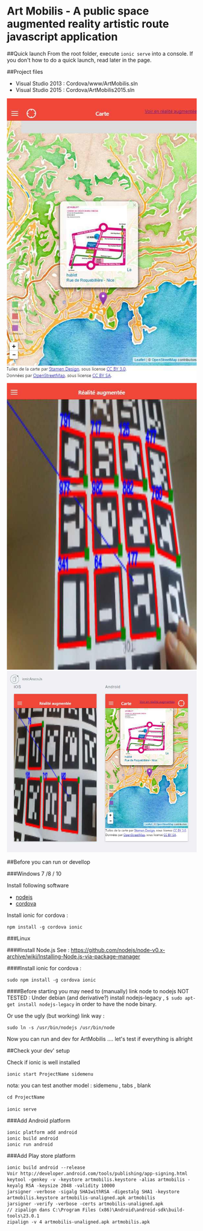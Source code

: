 # Art Mobilis - A public space augmented reality artistic route javascript application

##Quick launch 
From the root folder,  execute `ionic serve` into a console.
If you don't how to do a quick launch, read later in the page.

##Project files

- Visual Studio 2013 : Cordova/www/ArtMobilis.sln
- Visual Studio 2015 : Cordova/ArtMobilis2015.sln

![Capture](assets/artmobilis-carte.jpg)
![Capture](assets/artmobilis-ar.jpg)
![Capture](assets/artmobilis-ios-android.jpg)

##Before you can run or devellop

###Windows 7 /8 / 10

Install following software 
- [nodejs](http://nodejs.org)
- [cordova](http://cordova.apache.org)

Install ionic for cordova :

    npm install -g cordova ionic

###Linux

####Install Node.js
See : https://github.com/nodejs/node-v0.x-archive/wiki/Installing-Node.js-via-package-manager

####Install ionic for cordova :

    sudo npm install -g cordova ionic

####Before starting you may need to (manually) link node to nodejs
NOT TESTED : Under debian (and derivative?) install nodejs-legacy , `$ sudo apt-get install nodejs-legacy` in order to have the node binary.

Or use the ugly (but working) link way :

    sudo ln -s /usr/bin/nodejs /usr/bin/node

Now you can run and dev for ArtMobilis .... let's test if everything is allright

##Check your dev' setup

Check if ionic is well installed

    ionic start ProjectName sidemenu
    
nota: you can test another model : sidemenu , tabs , blank

    cd ProjectName
    
    ionic serve

###Add Android platform

	ionic platform add android
	ionic build android
	ionic run android

###Add Play store platform

	ionic build android --release
	Voir http://developer.android.com/tools/publishing/app-signing.html
	keytool -genkey -v -keystore artmobilis.keystore -alias artmobilis -keyalg RSA -keysize 2048 -validity 10000
	jarsigner -verbose -sigalg SHA1withRSA -digestalg SHA1 -keystore artmobilis.keystore artmobilis-unaligned.apk artmobilis
	jarsigner -verify -verbose -certs artmobilis-unaligned.apk
	// zipalign dans C:\Program Files (x86)\Android\android-sdk\build-tools\23.0.1
	zipalign -v 4 artmobilis-unaligned.apk artmobilis.apk
